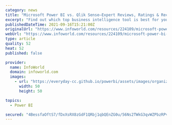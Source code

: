 ```yaml
---
category: news
title: "Microsoft Power BI vs. Qlik Sense—Expert Reviews, Ratings & Recommendations 2021"
excerpt: "Find out which top business intelligence tool is best for your needs. Get a features-to features comparison of Power BI vs. Qlik Sense—along with expert recommendations to help guide your decision."
publishedDateTime: 2021-09-16T15:21:00Z
originalUrl: "https://www.infoworld.com/resources/224109/microsoft-power-bi-vs-qlik-sense-expert-reviews-ratings-recommendations-2021"
webUrl: "https://www.infoworld.com/resources/224109/microsoft-power-bi-vs-qlik-sense-expert-reviews-ratings-recommendations-2021"
type: article
quality: 52
heat: 52
published: false

provider:
  name: InfoWorld
  domain: infoworld.com
  images:
    - url: "https://everyday-cc.github.io/powerbi/assets/images/organizations/infoworld.com-50x50.jpg"
      width: 50
      height: 50

topics:
  - Power BI

secured: "4BessfaOftS7/fDxXsRX8zGdF1QRbj1qbQEnZG0u/56Ns2TWkG3qvWZPbzRPvv+nF+axWyOgJ7cE020txwoY/z6TQ6UqVrup0GIgshqTm8sYSHzuHCEcxRVDl6GOv+nNgdX5j8g8yQE2eoDB6i+oSPMGZlgbAe5Ua6LeWuQt2CBUgNmjBS0xBLqEKuWmg/fkz3sT++74c3l/zMRS2buOEOr4lGgNAgdBny0TR4LAEXw3NjAvDVOn6sb3g9rDT97VNoSKqT7jHV/Rp4T0u6tyVVowK6vd67htshaskqyWHTMw7PV6lKSON/UhpFgUi/Vi24DJpwxq/CGuQlRApdJI3RsIueHLghgtKvE4Ou07kAk=;iL1SZWN4IRVDWjGS2WR6kQ=="
---
```


